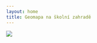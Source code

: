 ```yaml
---
layout: home
title: Geomapa na školní zahradě
---
```


<img src="/static/images/orto.jpg?nf_resize=fit&w=800"
         srcset="
            /static/images/orto.jpg?nf_resize=fit&w=400   400w,
            /static/images/orto.jpg?nf_resize=fit&w=600   600w,
            /static/images/orto.jpg?nf_resize=fit&w=800   800w,
            /static/images/orto.jpg?nf_resize=fit&w=1000  1000w
            ">